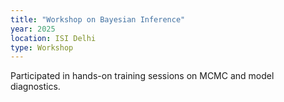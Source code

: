 ```yaml
---
title: "Workshop on Bayesian Inference"
year: 2025
location: ISI Delhi
type: Workshop
---
```


Participated in hands-on training sessions on MCMC and model diagnostics.
